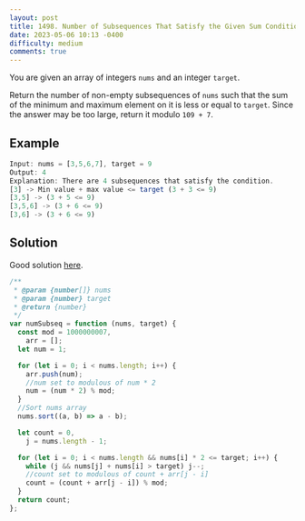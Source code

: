 ```yaml
---
layout: post
title: 1498. Number of Subsequences That Satisfy the Given Sum Condition
date: 2023-05-06 10:13 -0400
difficulty: medium
comments: true
---
```


You are given an array of integers `nums` and an integer `target`.

Return the number of non-empty subsequences of `nums` such that the sum of the minimum and maximum element on it is less or equal to `target`. Since the answer may be too large, return it modulo `109 + 7`.

## Example

```javascript
Input: nums = [3,5,6,7], target = 9
Output: 4
Explanation: There are 4 subsequences that satisfy the condition.
[3] -> Min value + max value <= target (3 + 3 <= 9)
[3,5] -> (3 + 5 <= 9)
[3,5,6] -> (3 + 6 <= 9)
[3,6] -> (3 + 6 <= 9)
```

## Solution

Good solution [here](https://leetcode.com/problems/number-of-subsequences-that-satisfy-the-given-sum-condition/solutions/3492836/best-javascript-solution/?orderBy=most_votes&languageTags=javascript).

```javascript
/**
 * @param {number[]} nums
 * @param {number} target
 * @return {number}
 */
var numSubseq = function (nums, target) {
  const mod = 1000000007,
    arr = [];
  let num = 1;

  for (let i = 0; i < nums.length; i++) {
    arr.push(num);
    //num set to modulous of num * 2
    num = (num * 2) % mod;
  }
  //Sort nums array
  nums.sort((a, b) => a - b);

  let count = 0,
    j = nums.length - 1;

  for (let i = 0; i < nums.length && nums[i] * 2 <= target; i++) {
    while (j && nums[j] + nums[i] > target) j--;
    //count set to modulous of count + arr[j - i]
    count = (count + arr[j - i]) % mod;
  }
  return count;
};
```
